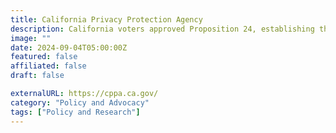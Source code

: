 ```yaml
---
title: California Privacy Protection Agency
description: California voters approved Proposition 24, establishing the California Privacy Protection Agency (CPPA) agency.
image: ""
date: 2024-09-04T05:00:00Z
featured: false
affiliated: false
draft: false

externalURL: https://cppa.ca.gov/
category: "Policy and Advocacy"
tags: ["Policy and Research"]
---
```

